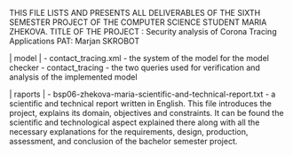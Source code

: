 THIS FILE LISTS AND PRESENTS ALL DELIVERABLES OF THE SIXTH SEMESTER PROJECT OF THE COMPUTER SCIENCE STUDENT MARIA ZHEKOVA.
TITLE OF THE PROJECT : Security analysis of Corona Tracing Applications
PAT: Marjan SKROBOT

| model |
            - contact_tracing.xml 			- the system of the model for the model checker
            - contact_tracing 			- the two queries used for verification and analysis of the implemented model
            
| raports |
            - bsp06-zhekova-maria-scientific-and-technical-report.txt - a scientific and technical report written in English.
		        This file introduces the project, explains its domain, objectives and  constraints.
            It can be found the scientific and technological aspect explained there along with
            all the necessary explanations for the requirements, design, production, assessment,
            and conclusion of the bachelor semester project.
